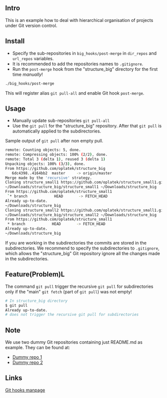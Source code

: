 Intro
-----
This is an example how to deal with hierarchical organisation of projects under Git version control.

Install
-------
 * Specify the sub-repositories in `big_hooks/post-merge` in `dir_repos` and `url_repos` variables.
 * It is recommended to add the repositories names to `.gitignore`.
 * Run the `post-merge` hook from the "structure_big" directory for the first time *manually*!

```bash
./big_hooks/post-merge
```

   This will register alias `git pull-all` and enable Git hook `post-merge`.

Usage
-----
 * Manually update sub-repositories `git pull-all`
 * Use the `git pull` for the "structure_big" repository. After that `git pull` is automatically applied
to the subdirectories.

Sample output of `git pull` after non empty pull.
```bash
remote: Counting objects: 5, done.
remote: Compressing objects: 100% (2/2), done.
remote: Total 3 (delta 1), reused 3 (delta 1)
Unpacking objects: 100% (3/3), done.
From https://github.com/oplatek/structure_big
   6dc4398..4164bb2  master     -> origin/master
Merge made by the 'recursive' strategy.
Cloning structure_small1 https://github.com/oplatek/structure_small1.git
~/Downloads/structure_big/structure_small1 ~/Downloads/structure_big
From https://github.com/oplatek/structure_small1
 `* branch            HEAD       -> FETCH_HEAD
Already up-to-date.
~/Downloads/structure_big
Cloning structure_small2 https://github.com/oplatek/structure_small1.git
~/Downloads/structure_big/structure_small2 ~/Downloads/structure_big
From https://github.com/oplatek/structure_small1
 * branch            HEAD       -> FETCH_HEAD
Already up-to-date.
~/Downloads/structure_big
```

If you are working in the subdirectories the commits are stored in the subdirectories.
We recommend to specify the subdirectories to `.gitignore`, which allows the "structure_big" Git repository
ignore all the changes made in the subdirectories.


Feature(Problem)L
---------------

The command `git pull` trigger the recursive `git pull` for subdirectories 
only if the "main" `git fetch` (part of `git pull`) was not empty!
```bash
# In structure_big directory
$ git pull
Already up-to-date.
# does not trigger the recursive git pull for subdirectories
```

Note
----
We use two dummy Git repositories containing just README.md as example.
They can be found at:
 * [Dummy repo 1](https://github.com/oplatek/structure_small1.git)
 * [Dummy repo 2](https://github.com/oplatek/structure_small2.git)


Links
-----
[Git hooks manpage](https://www.kernel.org/pub/software/scm/git/docs/githooks.html)

